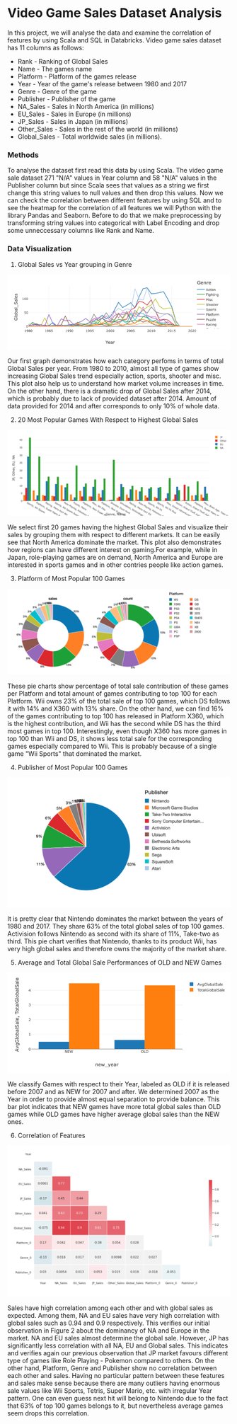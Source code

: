 # Video Game Sales Dataset Analysis
In this project, we will analyse the data and examine the correlation of features by using Scala and SQL in Databricks. Video game sales dataset has 11 columns as follows:
* Rank - Ranking of Global Sales
* Name - The games name
* Platform - Platform of the games release
* Year - Year of the game's release between 1980 and 2017
* Genre - Genre of the game
* Publisher - Publisher of the game
* NA_Sales - Sales in North America (in millions)
* EU_Sales - Sales in Europe (in millions)
* JP_Sales - Sales in Japan (in millions)
* Other_Sales - Sales in the rest of the world (in millions)
* Global_Sales - Total worldwide sales (in millions).

### Methods
To analyse the dataset first read this data by using Scala. The video game sale dataset 271 "N/A" values in Year column and 58 "N/A" values in the Publisher column but since Scala sees that values as a string we first change this string values to null values and then drop this values. Now we can check the correlation between different features by using SQL and to see the heatmap for the correlation of all features we will Python with the library Pandas and Seaborn. Before to do that we make preprocessing by transforming string values into categorical with Label Encoding and drop some unneccessary columns like Rank and Name.

### Data Visualization
1. Global Sales vs Year grouping in Genre

![](https://github.com/ozggnr/FinalProject_CEBD1261/blob/master/Figure_1.png)

Our first graph demonstrates how each category perfoms in terms of total Global Sales per year. From 1980 to 2010, almost all type of games show increasing Global Sales trend especially action, sports, shooter and misc. This plot also help us to understand how market volume increases in time. On the other hand, there is a dramatic drop of Global Sales after 2014, which is probably due to lack of provided dataset after 2014. Amount of data provided for 2014 and after corresponds to only 10% of whole data.

2. 20 Most Popular Games With Respect to Highest Global Sales

![](https://github.com/ozggnr/FinalProject_CEBD1261/blob/master/Figure_2.png)

We select first 20 games having the highest Global Sales and visualize their sales by grouping them with respect to different markets. It can be easily see that North America dominate the market. This plot also demonstrates how regions can have different interest on gaming.For example, while in Japan, role-playing games are on demand, North America and Europe are interested in sports games and in other contries people like action games.

3. Platform of Most Popular 100 Games

![](https://github.com/ozggnr/FinalProject_CEBD1261/blob/master/Figure_3.png)

These pie charts show percentage of total sale contribution of these games per Platform and total amount of games contributing to top 100 for each Platform. Wii owns 23% of the total sale of top 100 games, which DS follows it with 14% and X360 with 13% share. On the other hand, we can find 16% of the games contributing to top 100 has released in Platform X360, which is the highest contribution, and Wii has the second while DS has the third most games in top 100. Interestingly, even though X360 has more games in top 100 than Wii and DS, it shows less total sale for the corresponding games especially compared to Wii. This is probably because of a single game "Wii Sports" that dominated the market.

4. Publisher of Most Popular 100 Games

![](https://github.com/ozggnr/FinalProject_CEBD1261/blob/master/Figure_4.png)

It is pretty clear that Nintendo dominates the market between the years of 1980 and 2017. They share 63% of the total global sales of top 100 games. Activision follows Nintendo as second with its share of 11%, Take-two as third. This pie chart verifies that Nintendo, thanks to its product Wii, has very high global sales and therefore owns the majority of the market share.

5. Average and Total Global Sale Performances of OLD and NEW Games

![](https://github.com/ozggnr/FinalProject_CEBD1261/blob/master/Figure_5.png)

We classify Games with respect to their Year, labeled as OLD if it is released before 2007 and as NEW for 2007 and after. We determined 2007 as the Year in order to provide almost equal separation to provide balance. This bar plot indicates that NEW games have more total global sales than OLD games while OLD games have higher average global sales than the NEW ones.

6. Correlation of Features 

![](https://github.com/ozggnr/FinalProject_CEBD1261/blob/master/heatmap.png)

Sales have high correlation among each other and with global sales as expected. Among them, NA and EU sales have very high correlation with global sales such as 0.94 and 0.9 respectively. This verifies our initial observation in Figure 2 about the dominancy of NA and Europe in the market. NA and EU sales almost determine the global sale. However, JP has significantly less correlation with all NA, EU and Global sales. This indicates and verifies again our previous observation that JP market favours different type of games like Role Playing - Pokemon compared to others. On the other hand, Platform, Genre and Publisher show no correlation between each other and sales. Having no particular pattern between these features and sales make sense because there are many outliers having enormous sale values like Wii Sports, Tetris, Super Mario, etc. with irregular Year pattern. One can even guess next hit will belong to Nintendo due to the fact that 63% of top 100 games belongs to it, but nevertheless average games seem drops this correlation.
